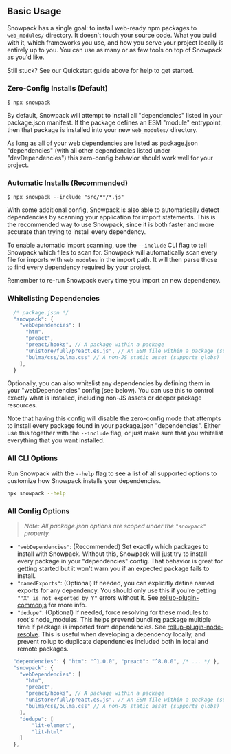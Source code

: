 ## Basic Usage

Snowpack has a single goal: to install web-ready npm packages to `web_modules/` directory. It doesn't touch your source code. What you build with it, which frameworks you use, and how you serve your project locally is entirely up to you. You can use as many or as few tools on top of Snowpack as you'd like. 

Still stuck? See our Quickstart guide above for help to get started.

### Zero-Config Installs (Default)

```
$ npx snowpack
```

By default, Snowpack will attempt to install all "dependencies" listed in your package.json manifest. If the package defines an ESM "module" entrypoint, then that package is installed into your new `web_modules/` directory. 

As long as all of your web dependencies are listed as package.json "dependencies" (with all other dependencies listed under "devDependencies") this zero-config behavior should work well for your project.



### Automatic Installs (Recommended)

```
$ npx snowpack --include "src/**/*.js"
```

With some additional config, Snowpack is also able to automatically detect dependencies by scanning your application for import statements. This is the recommended way to use Snowpack, since it is both faster and more accurate than trying to install every dependency.

To enable automatic import scanning, use the `--include` CLI flag to tell Snowpack which files to scan for. Snowpack will automatically scan every file for imports with `web_modules` in the import path. It will then parse those to find every dependency required by your project.

Remember to re-run Snowpack every time you import an new dependency.


### Whitelisting Dependencies

``` js
  /* package.json */
  "snowpack": {
    "webDependencies": [
      "htm",
      "preact",
      "preact/hooks", // A package within a package
      "unistore/full/preact.es.js", // An ESM file within a package (supports globs)
      "bulma/css/bulma.css" // A non-JS static asset (supports globs)
    ],
  }
```

Optionally, you can also whitelist any dependencies by defining them in your "webDependencies" config (see below). You can use this to control exactly what is installed, including non-JS assets or deeper package resources. 

Note that having this config will disable the zero-config mode that attempts to install every package found in your package.json "dependencies". Either use this together with the  `--include` flag, or just make sure that you whitelist everything that you want installed.


### All CLI Options

Run Snowpack with the `--help` flag to see a list of all supported options to customize how Snowpack installs your dependencies.

```bash
npx snowpack --help
```


### All Config Options

> *Note: All package.json options are scoped under the `"snowpack"` property.*

* `"webDependencies"`: (Recommended) Set exactly which packages to install with Snowpack. Without this, Snowpack will just try to install every package in your "dependencies" config. That behavior is great for getting started but it won't warn you if an expected package fails to install. 
* `"namedExports"`: (Optional) If needed, you can explicitly define named exports for any dependency. You should only use this if you're getting `"'X' is not exported by Y"` errors without it. See [rollup-plugin-commonjs](https://github.com/rollup/rollup-plugin-commonjs#usage) for more info.
* `"dedupe"`: (Optional) If needed, force resolving for these modules to root's node_modules. This helps prevend bundling package multiple time if package is imported from dependencies. See [rollup-plugin-node-resolve](https://github.com/rollup/plugins/tree/master/packages/node-resolve#usage). This is useful when developing a dependency locally, and prevent rollup to duplicate dependencies included both in local and remote packages. 

```js
  "dependencies": { "htm": "^1.0.0", "preact": "^8.0.0", /* ... */ },
  "snowpack": {
    "webDependencies": [
      "htm",
      "preact",
      "preact/hooks", // A package within a package
      "unistore/full/preact.es.js", // An ESM file within a package (supports globs)
      "bulma/css/bulma.css" // A non-JS static asset (supports globs)
    ],
    "dedupe": [
        "lit-element",
        "lit-html" 
    ]
  },
```


